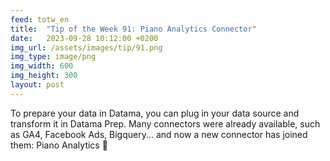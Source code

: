 ```yaml
---
feed: totw_en
title:  "Tip of the Week 91: Piano Analytics Connector"
date:   2023-09-28 10:12:00 +0200
img_url: /assets/images/tip/91.png
img_type: image/png
img_width: 600
img_height: 300
layout: post
---
```



To prepare your data in Datama, you can plug in your data source and transform it in Datama Prep.
Many connectors were already available, such as GA4, Facebook Ads, Bigquery... and now a new connector has joined them: Piano Analytics 🤩
